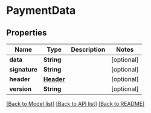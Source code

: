 # PaymentData

## Properties
Name | Type | Description | Notes
------------ | ------------- | ------------- | -------------
**data** | **String** |  | [optional] 
**signature** | **String** |  | [optional] 
**header** | [**Header**](Header.md) |  | [optional] 
**version** | **String** |  | [optional] 

[[Back to Model list]](../README.md#documentation-for-models) [[Back to API list]](../README.md#documentation-for-api-endpoints) [[Back to README]](../README.md)


